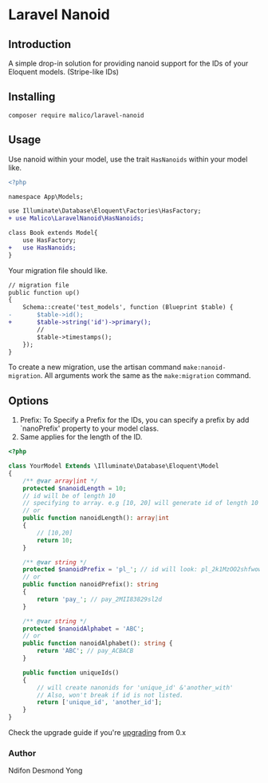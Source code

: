 # Laravel Nanoid

## Introduction

A simple drop-in solution for providing nanoid support for the IDs of your Eloquent models. (Stripe-like IDs)

## Installing

`composer require malico/laravel-nanoid`

## Usage

Use nanoid within your model, use the trait `HasNanoids` within your model like.

```diff
<?php

namespace App\Models;

use Illuminate\Database\Eloquent\Factories\HasFactory;
+ use Malico\LaravelNanoid\HasNanoids;

class Book extends Model{
    use HasFactory;
+   use HasNanoids;
}
```

Your migration file should like.

```diff
// migration file
public function up()
{
    Schema::create('test_models', function (Blueprint $table) {
-       $table->id();
+       $table->string('id')->primary();
        //
        $table->timestamps();
    });
}
```

To create a new migration, use the artisan command `make:nanoid-migration`. All arguments work the same as the `make:migration` command.

## Options

1. Prefix: To Specify a Prefix for the IDs, you can specify a prefix by add `nanoPrefix' property to your model class.
2. Same applies for the length of the ID.

```php
<?php

class YourModel Extends \Illuminate\Database\Eloquent\Model
{
    /** @var array|int */
    protected $nanoidLength = 10;
    // id will be of length 10
    // specifying to array. e.g [10, 20] will generate id of length 10 to 20
    // or
    public function nanoidLength(): array|int
    {
        // [10,20]
        return 10;
    }

    /** @var string */
    protected $nanoidPrefix = 'pl_'; // id will look: pl_2k1MzOO2shfwow ...
    // or
    public function nanoidPrefix(): string
    {
        return 'pay_'; // pay_2MII83829sl2d
    }

    /** @var string */
    protected $nanoidAlphabet = 'ABC';
    // or
    public function nanoidAlphabet(): string {
        return 'ABC'; // pay_ACBACB
    }

    public function uniqueIds()
    {
        // will create nanonids for 'unique_id' &'another_with'
        // Also, won't break if id is not listed.
        return ['unique_id', 'another_id'];
    }
}
```

Check the upgrade guide if you're [upgrading](UPGRADE.MD) from 0.x

### Author

Ndifon Desmond Yong
